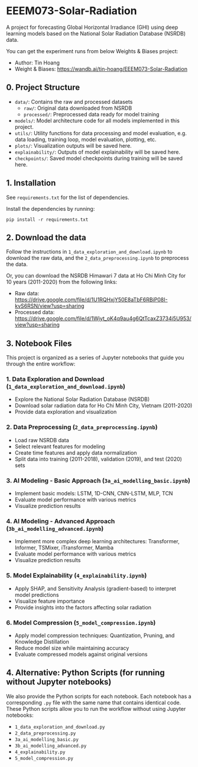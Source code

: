 # EEEM073-Solar-Radiation

A project for forecasting Global Horizontal Irradiance (GHI) using deep learning models based on the National Solar Radiation Database (NSRDB) data.

You can get the experiment runs from below Weights & Biases project:

- Author: Tin Hoang
- Weight & Biases: https://wandb.ai/tin-hoang/EEEM073-Solar-Radiation

## 0. Project Structure

- `data/`: Contains the raw and processed datasets
  - `raw/`: Original data downloaded from NSRDB
  - `processed/`: Preprocessed data ready for model training
- `models/`: Model architecture code for all models implemented in this project.
- `utils/`: Utility functions for data processing and model evaluation, e.g. data loading, training loop, model evaluation, plotting, etc.
- `plots/`: Visualization outputs will be saved here.
- `explainability/`: Outputs of model explainability will be saved here.
- `checkpoints/`: Saved model checkpoints during training will be saved here.

## 1. Installation

See `requirements.txt` for the list of dependencies.

Install the dependencies by running:
```
pip install -r requirements.txt
```

## 2. Download the data

Follow the instructions in `1_data_exploration_and_download.ipynb` to download the raw data, and the `2_data_preprocessing.ipynb` to preprocess the data.

Or, you can download the NSRDB Himawari 7 data at Ho Chi Minh City for 10 years (2011-2020) from the following links:
- Raw data: https://drive.google.com/file/d/1U1RQHxjY50E8aTbF6RBiP08I-kvS6RSN/view?usp=sharing
- Processed data: https://drive.google.com/file/d/1Wjyt_oK4q9au4g6QtTcaxZ3734i5U953/view?usp=sharing

## 3. Notebook Files

This project is organized as a series of Jupyter notebooks that guide you through the entire workflow:

### 1. Data Exploration and Download (`1_data_exploration_and_download.ipynb`)
- Explore the National Solar Radiation Database (NSRDB)
- Download solar radiation data for Ho Chi Minh City, Vietnam (2011-2020)
- Provide data exploration and visualization

### 2. Data Preprocessing (`2_data_preprocessing.ipynb`)
- Load raw NSRDB data
- Select relevant features for modeling
- Create time features and apply data normalization
- Split data into training (2011-2018), validation (2019), and test (2020) sets

### 3. AI Modeling - Basic Approach (`3a_ai_modelling_basic.ipynb`)
- Implement basic models: LSTM, 1D-CNN, CNN-LSTM, MLP, TCN
- Evaluate model performance with various metrics
- Visualize prediction results

### 4. AI Modeling - Advanced Approach (`3b_ai_modelling_advanced.ipynb`)
- Implement more complex deep learning architectures: Transformer, Informer, TSMixer, iTransformer, Mamba
- Evaluate model performance with various metrics
- Visualize prediction results

### 5. Model Explainability (`4_explainability.ipynb`)
- Apply SHAP, and Sensitivity Analysis (gradient-based) to interpret model predictions
- Visualize feature importance
- Provide insights into the factors affecting solar radiation

### 6. Model Compression (`5_model_compression.ipynb`)
- Apply model compression techniques: Quantization, Pruning, and Knowledge Distillation
- Reduce model size while maintaining accuracy
- Evaluate compressed models against original versions

## 4. Alternative: Python Scripts (for running without Jupyter notebooks)

We also provide the Python scripts for each notebook. Each notebook has a corresponding `.py` file with the same name that contains identical code.
These Python scripts allow you to run the workflow without using Jupyter notebooks:

- `1_data_exploration_and_download.py`
- `2_data_preprocessing.py`
- `3a_ai_modelling_basic.py`
- `3b_ai_modelling_advanced.py`
- `4_explainability.py`
- `5_model_compression.py`
